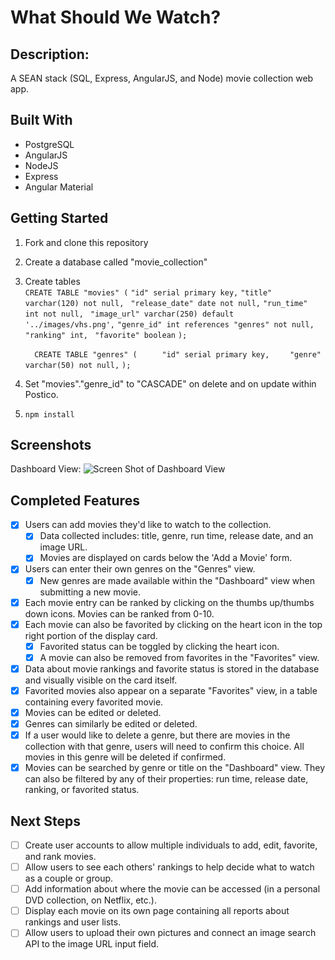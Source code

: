 # What Should We Watch?
## Description: 
A SEAN stack (SQL, Express, AngularJS, and Node) movie collection web app. 

## Built With
* PostgreSQL
* AngularJS
* NodeJS
* Express
* Angular Material

## Getting Started

1. Fork and clone this repository 
2. Create a database called "movie_collection" 
3. Create tables  
    `CREATE TABLE "movies" (`
	`"id" serial primary key,`
	`"title" varchar(120) not null, `
	`"release_date" date not null,`
	`"run_time" int not null, `
	`"image_url" varchar(250) default '../images/vhs.png',`
    `"genre_id" int references "genres" not null,`
	`"ranking" int, `
	`"favorite" boolean`
`);`

   `  CREATE TABLE "genres" (`
`	  "id" serial primary key,`
`	  "genre" varchar(50) not null, `
`);`
4. Set "movies"."genre_id" to "CASCADE" on delete and on update within Postico. 
5. `npm install `

## Screenshots
Dashboard View: 
![Screen Shot of Dashboard View](https://github.com/larsz-o/movie_collection/blob/master/server/public/images/screenshot.png)

## Completed Features
- [x] Users can add movies they'd like to watch to the collection.
	- [x] Data collected includes: title, genre, run time, release date, and an image URL.
	- [x] Movies are displayed on cards below the 'Add a Movie' form. 
- [x] Users can enter their own genres on the "Genres" view. 
	- [x] New genres are made available within the "Dashboard" view when submitting a new movie. 
- [x] Each movie entry can be ranked by clicking on the thumbs up/thumbs down icons. Movies can be ranked from 0-10. 
- [x] Each movie can also be favorited by clicking on the heart icon in the top right portion of the display card. 
	- [x] Favorited status can be toggled by clicking the heart icon. 
	- [x] A movie can also be removed from favorites in the "Favorites" view. 
- [x] Data about movie rankings and favorite status is stored in the database and visually visible on the card itself. 
- [x] Favorited movies also appear on a separate "Favorites" view, in a table containing every favorited movie. 
- [x] Movies can be edited or deleted.
- [x] Genres can similarly be edited or deleted. 
- [x] If a user would like to delete a genre, but there are movies in the collection with that genre, users will need to confirm this choice. All movies in this genre will be deleted if confirmed. 
- [x] Movies can be searched by genre or title on the "Dashboard" view. They can also be filtered by any of their properties: run time, release date, ranking, or favorited status. 

## Next Steps
- [ ] Create user accounts to allow multiple individuals to add, edit, favorite, and rank movies. 
- [ ] Allow users to see each others' rankings to help decide what to watch as a couple or group. 
- [ ] Add information about where the movie can be accessed (in a personal DVD collection, on Netflix, etc.). 
- [ ] Display each movie on its own page containing all reports about rankings and user lists. 
- [ ] Allow users to upload their own pictures and connect an image search API to the image URL input field. 